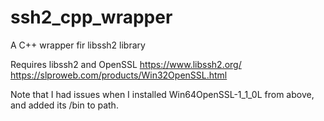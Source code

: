 # ssh2_cpp_wrapper
A C++ wrapper fir libssh2 library

Requires libssh2 and OpenSSL
https://www.libssh2.org/
https://slproweb.com/products/Win32OpenSSL.html

Note that I had issues when I installed Win64OpenSSL-1_1_0L from above, and added its /bin to path.
